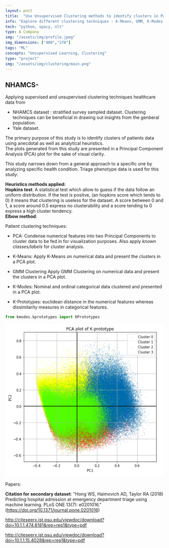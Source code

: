 ```yaml
---
layout: post
title:  "Use Unsupervised Clustering methods to identify clusters in Patients"
info: "Explore different clustering techniques - K-Means, GMM, K-Modes and K-Prototypes to segregate patients data and visualize it using PCA decomposition"
tech: "python, spacy, nlt"
type: A Company
img: "/assets/img/profile.jpeg" 
img_dimensions: ["400","270"]
tags: "ML"
concepts: "Unsupervised Learning, Clustering"
type: "project"
img: "/assets/img/clustering/main.png"
---
```


## NHAMCS-

Applying supervised and unsupervised clustering techniques healthcare data from
- NHAMCS dataset : stratified survey sampled dataset. Clustering techniques can be beneficial in drawing out insights from the genberal population.
- Yale dataset.

The primary purpose of this study is to identify clusters of patients data using anecdotal as well as analytical heuristics.  
The plots generated from this study are presented in a Principal Component Analysis (PCA) plot for the sake of visual clarity.   

This study narrows down from a general approach to a specific one by analyzing specific health condition.
Triage phenotype data is used for this study:

__Heuristics methods applied:__ <br>
__Hopkins test__: A statistical test which allow to guess if the data follow an uniform distribution. If the test is positve, (an hopkins score which tends to 0) it means that clustering is useless for the dataset. A score between 0 and 1, a score around 0.5 express no clusterability and a score tending to 0 express a high cluster tendency.<br>
__Elbow method__:

Patient clustering techniques:
- PCA: 
Condense numerical features into two Principal Components to cluster data to be fed in for visualization purposes. Also apply _known classes/labels_ for cluster analysis. <br>
- K-Means: 
Apply K-Means on numerical data and present the clusters in a PCA plot.<br>
- GMM Clustering
Apply GMM Clustering on numerical data and present the clusters in a PCA plot.<br>
- K-Modes:
Nominal and ordinal categorical data clustered and presented in a PCA plot.<br>

- K-Prototypes: euclidean distance in the numerical features whereas dissimilarity measures in categorical features.
```python
from kmodes.kprototypes import KPrototypes
```

<img src="/assets/img/clustering/main.png"> 


Papers:

__Citation for secondary dataset__:
"Hong WS, Haimovich AD, Taylor RA (2018) Predicting hospital admission at emergency department triage using machine learning. PLoS ONE 13(7): e0201016." (https://doi.org/10.1371/journal.pone.0201016)


http://citeseerx.ist.psu.edu/viewdoc/download?doi=10.1.1.474.8181&rep=rep1&type=pdf

http://citeseerx.ist.psu.edu/viewdoc/download?doi=10.1.1.15.4028&rep=rep1&type=pdf
